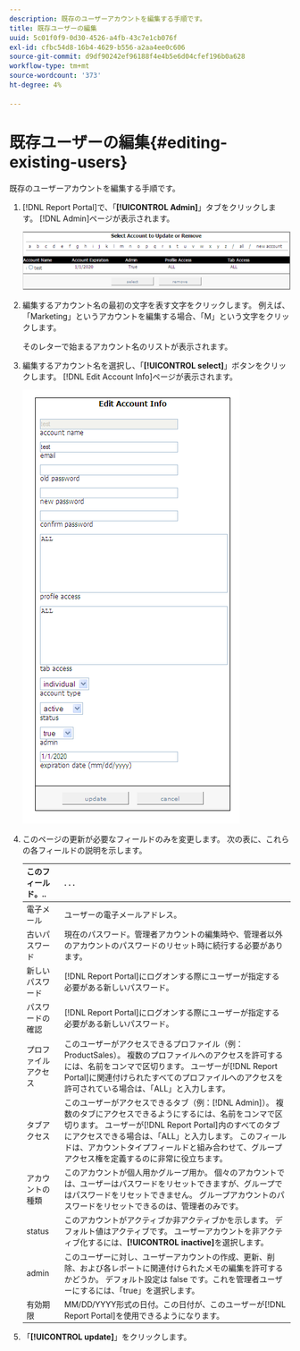 ```yaml
---
description: 既存のユーザーアカウントを編集する手順です。
title: 既存ユーザーの編集
uuid: 5c01f0f9-0d30-4526-a4fb-43c7e1cb076f
exl-id: cfbc54d8-16b4-4629-b556-a2aa4ee0c606
source-git-commit: d9df90242ef96188f4e4b5e6d04cfef196b0a628
workflow-type: tm+mt
source-wordcount: '373'
ht-degree: 4%

---
```


# 既存ユーザーの編集{#editing-existing-users}

既存のユーザーアカウントを編集する手順です。

1. [!DNL Report Portal]で、「**[!UICONTROL Admin]**」タブをクリックします。 [!DNL Admin]ページが表示されます。

   ![](assets/report_admintag2.png)

1. 編集するアカウント名の最初の文字を表す文字をクリックします。 例えば、「Marketing」というアカウントを編集する場合、「M」という文字をクリックします。

   そのレターで始まるアカウント名のリストが表示されます。

1. 編集するアカウント名を選択し、「**[!UICONTROL select]**」ボタンをクリックします。 [!DNL Edit Account Info]ページが表示されます。

   ![ステップ情報](assets/rptPort_scrn_AdminTab_editUser.png)

1. このページの更新が必要なフィールドのみを変更します。 次の表に、これらの各フィールドの説明を示します。

   | このフィールド。.. |  . . . |
   |---|---|
   | 電子メール | ユーザーの電子メールアドレス。 |
   | 古いパスワード | 現在のパスワード。管理者アカウントの編集時や、管理者以外のアカウントのパスワードのリセット時に続行する必要があります。 |
   | 新しいパスワード | [!DNL Report Portal]にログオンする際にユーザーが指定する必要がある新しいパスワード。 |
   | パスワードの確認 | [!DNL Report Portal]にログオンする際にユーザーが指定する必要がある新しいパスワード。 |
   | プロファイルアクセス | このユーザーがアクセスできるプロファイル（例：ProductSales）。 複数のプロファイルへのアクセスを許可するには、名前をコンマで区切ります。 ユーザーが[!DNL Report Portal]に関連付けられたすべてのプロファイルへのアクセスを許可されている場合は、「ALL」と入力します。 |
   | タブアクセス | このユーザーがアクセスできるタブ（例：[!DNL Admin]）。 複数のタブにアクセスできるようにするには、名前をコンマで区切ります。 ユーザーが[!DNL Report Portal]内のすべてのタブにアクセスできる場合は、「ALL」と入力します。 このフィールドは、アカウントタイプフィールドと組み合わせて、グループアクセス権を定義するのに非常に役立ちます。 |
   | アカウントの種類 | このアカウントが個人用かグループ用か。 個々のアカウントでは、ユーザーはパスワードをリセットできますが、グループではパスワードをリセットできません。 グループアカウントのパスワードをリセットできるのは、管理者のみです。 |
   | status | このアカウントがアクティブか非アクティブかを示します。 デフォルト値はアクティブです。 ユーザーアカウントを非アクティブ化するには、**[!UICONTROL inactive]**&#x200B;を選択します。 |
   | admin | このユーザーに対し、ユーザーアカウントの作成、更新、削除、および各レポートに関連付けられたメモの編集を許可するかどうか。 デフォルト設定は false です。これを管理者ユーザーにするには、「true」を選択します。 |
   | 有効期限 | MM/DD/YYYY形式の日付。この日付が、このユーザーが[!DNL Report Portal]を使用できるようになります。 |

1. 「**[!UICONTROL update]**」をクリックします。
